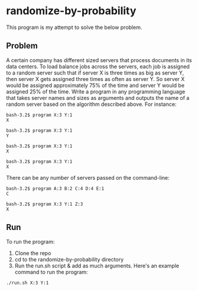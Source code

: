 # randomize-by-probability

This program is my attempt to solve the below problem.

## Problem
A certain company has different sized servers that process documents in its data centers. To load balance jobs across the
servers, each job is assigned to a random server such that if server X is three times as big as server Y, then server
X gets assigned three times as often as server Y. So server X would be assigned approximately 75% of the time and
server Y would be assigned 25% of the time.
Write a program in any programming language that takes server names and sizes as arguments and outputs the
name of a random server based on the algorithm described above. For instance:

```
bash-3.2$ program X:3 Y:1
X

bash-3.2$ program X:3 Y:1
Y

bash-3.2$ program X:3 Y:1
X

bash-3.2$ program X:3 Y:1
X
```

There can be any number of servers passed on the command-line:
```
bash-3.2$ program A:3 B:2 C:4 D:4 E:1
C

bash-3.2$ program X:3 Y:1 Z:3
X
```

## Run
To run the program:
1. Clone the repo
2. cd to the randomize-by-probability directory
3. Run the run.sh script & add as much arguments. Here's an example command to run the program:
```
./run.sh X:3 Y:1
```
